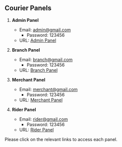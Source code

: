 ## Courier Panels

1. **Admin Panel**
   - Email: admin@gmail.com
     - Password: 123456
   - URL: [Admin Panel](https://admin-courier.wetechdigital.com/login)

2. **Branch Panel**
   - Email: branch@gmail.com
     - Password: 123456
   - URL: [Branch Panel](https://branch-courier.wetechdigital.com/login)

3. **Merchant Panel**
   - Email: merchant@gmail.com
     - Password: 123456
   - URL: [Merchant Panel](https://merchant-courier.wetechdigital.com/login)

4. **Rider Panel**
   - Email: rider@gmail.com
     - Password: 123456
   - URL: [Rider Panel](https://rider-courier.wetechdigital.com/login)

Please click on the relevant links to access each panel.
